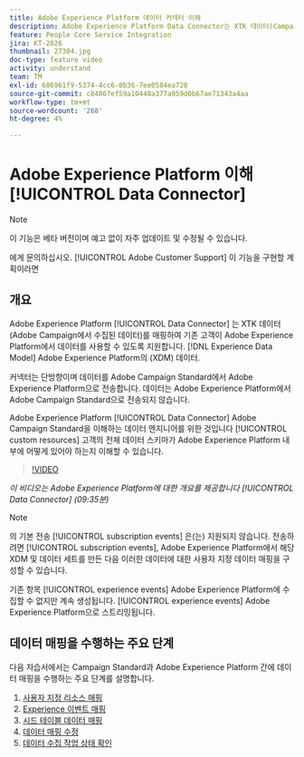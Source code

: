 ```yaml
---
title: Adobe Experience Platform 데이터 커넥터 이해
description: Adobe Experience Platform Data Connector는 XTK 데이터(Campaign에서 수집된 데이터)를 Adobe Experience Platform의 XDM(Experience Data Model) 데이터에 매핑하여 기존 고객이 Adobe Experience Platform에서 데이터를 사용할 수 있도록 지원합니다.
feature: People Core Service Integration
jira: KT-2826
thumbnail: 27304.jpg
doc-type: feature video
activity: understand
team: TM
exl-id: 686961f9-5374-4cc6-8b36-7ee0584ea720
source-git-commit: c84867ef59a10448a377a959d0b67ae71343a4aa
workflow-type: tm+mt
source-wordcount: '268'
ht-degree: 4%

---
```


# Adobe Experience Platform 이해 [!UICONTROL Data Connector]

>[!NOTE]
>
>이 기능은 베타 버전이며 예고 없이 자주 업데이트 및 수정될 수 있습니다.
>
>에게 문의하십시오. [!UICONTROL Adobe Customer Support] 이 기능을 구현할 계획이라면

## 개요

Adobe Experience Platform [!UICONTROL Data Connector] 는 XTK 데이터(Adobe Campaign에서 수집된 데이터)를 매핑하여 기존 고객이 Adobe Experience Platform에서 데이터를 사용할 수 있도록 지원합니다. [!DNL Experience Data Model] Adobe Experience Platform의 (XDM) 데이터.

커넥터는 단방향이며 데이터를 Adobe Campaign Standard에서 Adobe Experience Platform으로 전송합니다. 데이터는 Adobe Experience Platform에서 Adobe Campaign Standard으로 전송되지 않습니다.

Adobe Experience Platform [!UICONTROL Data Connector] Adobe Campaign Standard을 이해하는 데이터 엔지니어를 위한 것입니다 [!UICONTROL custom resources] 고객의 전체 데이터 스키마가 Adobe Experience Platform 내부에 어떻게 있어야 하는지 이해할 수 있습니다.

>[!VIDEO](https://video.tv.adobe.com/v/27304?quality=12&learn=on)

*이 비디오는 Adobe Experience Platform에 대한 개요를 제공합니다 [!UICONTROL Data Connector] (09:35분)*

>[!NOTE]
>
>의 기본 전송 [!UICONTROL subscription events] 은(는) 지원되지 않습니다. 전송하려면 [!UICONTROL subscription events], Adobe Experience Platform에서 해당 XDM 및 데이터 세트를 만든 다음 이러한 데이터에 대한 사용자 지정 데이터 매핑을 구성할 수 있습니다.
>
>기존 항목 [!UICONTROL experience events] Adobe Experience Platform에 수집할 수 없지만 계속 생성됩니다. [!UICONTROL experience events] Adobe Experience Platform으로 스트리밍됩니다.

## 데이터 매핑을 수행하는 주요 단계

다음 자습서에서는 Campaign Standard과 Adobe Experience Platform 간에 데이터 매핑을 수행하는 주요 단계를 설명합니다.

1. [사용자 지정 리소스 매핑](/help/administrating/adobe-experience-platform-data-connector/mapping-custom-resources.md)
2. [Experience 이벤트 매핑](/help/administrating/adobe-experience-platform-data-connector/mapping-experience-events.md)
3. [시드 테이블 데이터 매핑](/help/administrating/adobe-experience-platform-data-connector/mapping-seed-table-data.md)
4. [데이터 매핑 수정](/help/administrating/adobe-experience-platform-data-connector/modifying-data-mapping.md)
5. [데이터 수집 작업 상태 확인](/help/administrating/adobe-experience-platform-data-connector/checking-status-of-data-ingestion-jobs.md)

